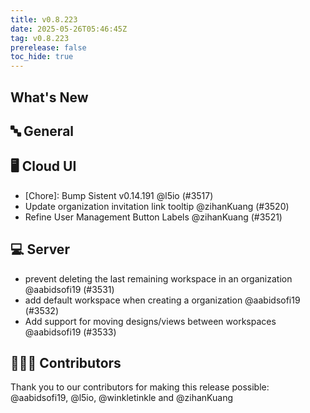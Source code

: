 ```yaml
---
title: v0.8.223
date: 2025-05-26T05:46:45Z
tag: v0.8.223
prerelease: false
toc_hide: true
---
```


## What's New
## 🔤 General
## 🖥 Cloud UI

- [Chore]: Bump Sistent v0.14.191 @l5io (#3517)
- Update organization invitation link tooltip @zihanKuang (#3520)
- Refine User Management Button Labels @zihanKuang (#3521)

## 💻 Server

- prevent deleting the last remaining workspace in  an organization @aabidsofi19 (#3531)
- add default workspace when creating a organization @aabidsofi19 (#3532)
- Add support for moving designs/views between workspaces @aabidsofi19 (#3533)

## 👨🏽‍💻 Contributors

Thank you to our contributors for making this release possible:
@aabidsofi19, @l5io, @winkletinkle and @zihanKuang

